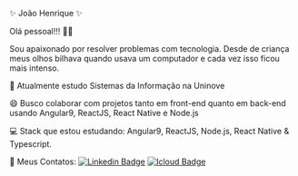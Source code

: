 ✨ João Henrique ✨

Olá pessoal!!! 👋😄


Sou apaixonado por resolver problemas com tecnologia. Desde de criança meus olhos bilhava quando usava um computador e cada vez isso ficou mais intenso.<br>

🚀   Atualmente estudo Sistemas da Informação na Uninove<br>

😄   Busco colaborar com projetos tanto em front-end quanto em back-end usando Angular9, ReactJS, React Native e Node.js<br>

💻   Stack que estou estudando: Angular9, ReactJS, Node.js, React Native & Typescript.<br>

💬   Meus Contatos: [![Linkedin Badge](https://img.shields.io/badge/-Jo%C3%A3o%20Henrique-blue?style=flat-square&logo=Linkedin&logoColor=white&link=https://www.linkedin.com/in/iamjoaohenrique/)](https://www.linkedin.com/in/iamjoaohenrique/) [![Icloud Badge](https://img.shields.io/badge/-joaohs50@gmail.com-c14438?style=flat-square&logo=Icloud&logoColor=white&link=mailto:joaohs50@gmail.com)](mailto:joaohs50@gmail.com)


<!--
**iamjoaohenrique/iamjoaohenrique** is a ✨ _special_ ✨ repository because its `README.md` (this file) appears on your GitHub profile.
